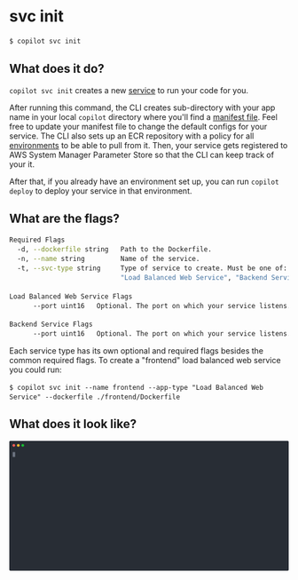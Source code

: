 # svc init
```bash
$ copilot svc init
```

## What does it do?

`copilot svc init` creates a new [service](../concepts/services.md) to run your code for you. 

After running this command, the CLI creates sub-directory with your app name in your local `copilot` directory where you'll find a [manifest file](../manifest/overview.md). Feel free to update your manifest file to change the default configs for your service. The CLI also sets up an ECR repository with a policy for all [environments](../concepts/environments.md) to be able to pull from it. Then, your service gets registered to AWS System Manager Parameter Store so that the CLI can keep track of your it.

After that, if you already have an environment set up, you can run `copilot deploy` to deploy your service in that environment.

## What are the flags?

```bash
Required Flags
  -d, --dockerfile string   Path to the Dockerfile.
  -n, --name string         Name of the service.
  -t, --svc-type string     Type of service to create. Must be one of:
                            "Load Balanced Web Service", "Backend Service"

Load Balanced Web Service Flags
      --port uint16   Optional. The port on which your service listens.

Backend Service Flags
      --port uint16   Optional. The port on which your service listens.
```

Each service type has its own optional and required flags besides the common required flags.
To create a "frontend" load balanced web service you could run:  

`$ copilot svc init --name frontend --app-type "Load Balanced Web Service" --dockerfile ./frontend/Dockerfile`

## What does it look like?

![Running copilot svc init](https://raw.githubusercontent.com/kohidave/copilot-demos/master/svc-init.svg?sanitize=true)
